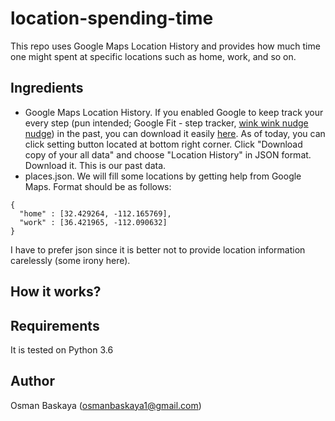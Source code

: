 # location-spending-time

This repo uses Google Maps Location History and provides how much time one might spent at specific locations such as home, work, and so on.


## Ingredients

- Google Maps Location History. If you enabled Google to keep track your every step (pun intended; Google Fit - step tracker, [wink wink nudge nudge](https://www.youtube.com/watch?v=SrDFGa0juCM)) in the past, you can download it easily [here](https://www.google.com/maps/timeline). As of today, you can click setting button located at bottom right corner. Click "Download copy of your all data" and choose "Location History" in JSON format. Download it. This is our past data.
- places.json. We will fill some locations by getting help from Google Maps. Format should be as follows:

```
{
  "home" : [32.429264, -112.165769],
  "work" : [36.421965, -112.090632] 
}
```

I have to prefer json since it is better not to provide location information carelessly (some irony here). 

## How it works?


## Requirements
It is tested on Python 3.6

## Author
Osman Baskaya (osmanbaskaya1@gmail.com)
